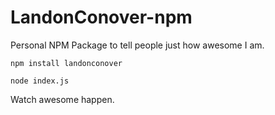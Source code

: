 # LandonConover-npm
Personal NPM Package to tell people just how awesome I am.

````npm install landonconover````

````node index.js````

Watch awesome happen.

